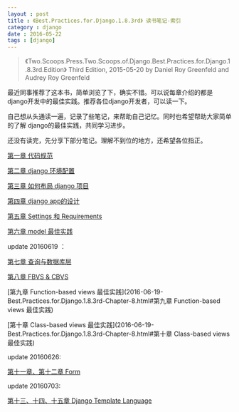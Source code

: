 ```yaml
---
layout : post
title : 《Best.Practices.for.Django.1.8.3rd》 读书笔记-索引
category : django
date : 2016-05-22 
tags : [django]
---
```


>《Two.Scoops.Press.Two.Scoops.of.Django.Best.Practices.for.Django.1.8.3rd.Edition》
>Third Edition, 2015-05-20
>by Daniel Roy Greenfeld and Audrey Roy Greenfeld

最近同事推荐了这本书，简单浏览了下，确实不错。可以说每章介绍的都是django开发中的最佳实践。推荐各位django开发者，可以读一下。

自己想从头通读一遍，记录了些笔记，来帮助自己记忆。同时也希望帮助大家简单的了解 django的最佳实践，共同学习进步。

还没有读完，先分享下部分笔记。理解不到位的地方，还希望各位指正。


[第一章 代码规范](2016-05-22-Best.Practices.for.Django.1.8.3rd-Chapter-1.html)

[第二章  django 环境配置](2016-05-22-Best.Practices.for.Django.1.8.3rd-Chapter-2.html)

[第三章 如何布局 django 项目](2016-05-22-Best.Practices.for.Django.1.8.3rd-Chapter-3.html)

[第四章 django app的设计](2016-05-22-Best.Practices.for.Django.1.8.3rd-Chapter-4.html)

[第五章 Settings 和 Requirements](2016-05-22-Best.Practices.for.Django.1.8.3rd-Chapter-5.html)

[第六章 model 最佳实践](2016-05-22-Best.Practices.for.Django.1.8.3rd-Chapter-6.html)

update 20160619 ：

[第七章 查询与数据库层](2016-06-19-Best.Practices.for.Django.1.8.3rd-Chapter-7.html)

[第八章 FBVS & CBVS](2016-06-19-Best.Practices.for.Django.1.8.3rd-Chapter-8.html)

[第九章 Function-based views 最佳实践](2016-06-19-Best.Practices.for.Django.1.8.3rd-Chapter-8.html#第九章 Function-based views 最佳实践)

[第十章 Class-based views 最佳实践](2016-06-19-Best.Practices.for.Django.1.8.3rd-Chapter-8.html#第十章 Class-based views 最佳实践)

update 20160626:

[第十一章、第十二章 Form ](2016-06-26-Best.Practices.for.Django.1.8.3rd-Chapter-9.html)

update 20160703:

[第十三、十四、十五章 Django Template Language](2016-07-02-Best.Practices.for.Django.1.8.3rd-Chapter-10.html)